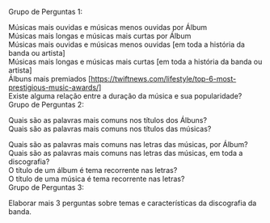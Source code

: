 
Grupo de Perguntas 1:

Músicas mais ouvidas e músicas menos ouvidas por Álbum                                                                                                                               
Músicas mais longas e músicas mais curtas por Álbum                                                                                                                                           
Músicas mais ouvidas e músicas menos ouvidas [em toda a história da banda ou artista]                                                                                                                  
Músicas mais longas e músicas mais curtas [em toda a história da banda ou artista]                                                                                                                                                           
Álbuns mais premiados [https://twiftnews.com/lifestyle/top-6-most-prestigious-music-awards/]                                                                                               
Existe alguma relação entre a duração da música e sua popularidade?                                                                                                                                                           
Grupo de Perguntas 2:                        

Quais são as palavras mais comuns nos títulos dos Álbuns?                                                                                                                            
Quais são as palavras mais comuns nos títulos das músicas? 

Quais são as palavras mais comuns nas letras das músicas, por Álbum?                                                                                                                        
Quais são as palavras mais comuns nas letras das músicas, em toda a discografia?                                                                                                    
O título de um álbum é tema recorrente nas letras?                                                                                                                                      
O título de uma música é tema recorrente nas letras?                                                                                                                                   
Grupo de Perguntas 3:                                                                                                                                                                                   

Elaborar mais 3 perguntas sobre temas e características da discografia da banda.
